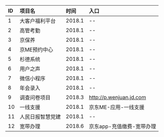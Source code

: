|ID|项目名|时间|入口|
|:--|:---|:---|:---|
|1|大客户福利平台|2018.1|--|
|2|高管考勤|2018.1|--|
|3|京保养|2018.1|--|
|4|京ME预约中心|2018.1|--|
|5|杉德系统|2018.1|--|
|6|用户之声|2018.1|--|
|7|微信小程序|2018.1|--|
|8|年会录入|2018.1|--|
|9|调查问卷项目|2018.3|http://p.wenjuan.jd.com|
|10|一线支援|2018.1|京东ME-应用-一线支援|
|11|人民日报智慧党建|2018.1|--|
|12|宽带办理|2018.6|京东app-充值缴费-宽带办理|